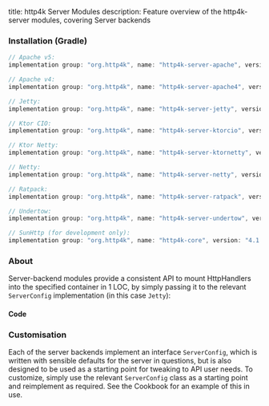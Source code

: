 title: http4k Server Modules
description: Feature overview of the http4k-server modules, covering Server backends

### Installation (Gradle)

```groovy
// Apache v5: 
implementation group: "org.http4k", name: "http4k-server-apache", version: "4.1.2.1"

// Apache v4: 
implementation group: "org.http4k", name: "http4k-server-apache4", version: "4.1.2.1"

// Jetty: 
implementation group: "org.http4k", name: "http4k-server-jetty", version: "4.1.2.1"

// Ktor CIO: 
implementation group: "org.http4k", name: "http4k-server-ktorcio", version: "4.1.2.1"

// Ktor Netty: 
implementation group: "org.http4k", name: "http4k-server-ktornetty", version: "4.1.2.1"

// Netty: 
implementation group: "org.http4k", name: "http4k-server-netty", version: "4.1.2.1"

// Ratpack: 
implementation group: "org.http4k", name: "http4k-server-ratpack", version: "4.1.2.1"

// Undertow: 
implementation group: "org.http4k", name: "http4k-server-undertow", version: "4.1.2.1"

// SunHttp (for development only): 
implementation group: "org.http4k", name: "http4k-core", version: "4.1.2.1"
```

### About
Server-backend modules provide a consistent API to mount HttpHandlers into the specified container in 1 LOC, by 
simply passing it to the relevant `ServerConfig` implementation (in this case `Jetty`):

#### Code [<img class="octocat"/>](https://github.com/http4k/http4k/blob/master/src/docs/guide/modules/servers/example_http.kt)

<script src="https://gist-it.appspot.com/https://github.com/http4k/http4k/blob/master/src/docs/guide/modules/servers/example_http.kt"></script>

### Customisation
Each of the server backends implement an interface `ServerConfig`, which is written with sensible defaults for the server in questions, 
but is also designed to be used as a starting point for tweaking to API user needs. To customize, simply use the relevant `ServerConfig` 
class as a starting point and reimplement as required. See the Cookbook for an example of this in use.
